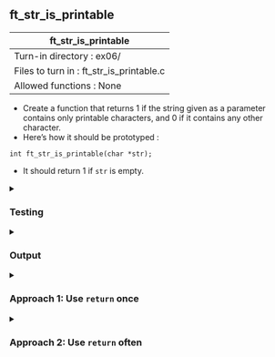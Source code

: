 ## ft_str_is_printable

|               ft_str_is_printable        |
|---------------------------------|
| Turn-in directory : ex06/       |
| Files to turn in : ft_str_is_printable.c |
| Allowed functions : None       |

- Create a function that returns 1 if the string given as a parameter contains only printable characters, and 0 if it contains any other character.
- Here’s how it should be prototyped :
```
int ft_str_is_printable(char *str);
```
- It should return 1 if <code>str</code> is empty.


<details>
<summary><h3>Testing</h3></summary>

<pre><code>#include &ltstdio.h&gt
int	main(void)
{
	char	str1[4] = "abc";
	char	str2[4] = " ";
	char	str3[2] = "\t";
	char	str4[1] = "";
	char	str5[1];

	printf("%d\n", ft_str_is_printable(str1));
	printf("%d\n", ft_str_is_printable(str2));
	printf("%d\n", ft_str_is_printable(str3));
	printf("%d\n", ft_str_is_printable(str4));
	printf("%d\n", ft_str_is_printable(str5));
	return (0);
}</code></pre>

When working with strings, it's useful to also test with empty (<code>str4</code>) and null (<code>str5</code>) strings. Even though this may not be required by the task, it can be useful to understand what happens when you do apply the function you've written to an empty or null string. 

See [testing file](main.c)

</details>

<details>
<summary><h3>Output</h3></summary>

<pre><code>1
1
0
1
0</code></pre>

The output for the last test using a null string may differ since it is undefined behaviour. 

</details>

<details>
<summary><h3>Approach 1: Use <code>return</code> once</h3></summary>

This <a href=ft_str_is_printable_v1.c>approach</a> creates an integer variable <code>r</code> to hold the return value. This is to avoid using multiple <code>return</code> statements. 

The logic of this approach is very similar to Approach 1 for <a href=../02_ft_str_is_alpha>ft_str_is_alpha</a>. The only difference is adjusting the <code>if</code> statement to check for printable characters instead of alphabetical characters.

</details>

<details>
<summary><h3>Approach 2: Use <code>return</code> often</h3></summary>

This <a href=ft_str_is_printable_v2.c>approach</a> uses more return statements as well as a helper function. It has a very similar logic to Approach 2 for <a href=../02_ft_str_is_alpha>ft_str_is_alpha</a>. The only difference is adjusting the <code>if</code> statement to check for printable characters instead of alphabetical characters. This time, the helper function evaluates whether a character is a printable. 

</details>
